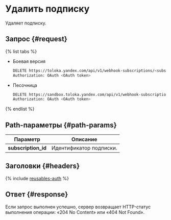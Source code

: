 # Удалить подписку

Удаляет подписку.

## Запрос {#request}

{% list tabs %}

- Боевая версия

  ```bash
  DELETE https://toloka.yandex.com/api/v1/webhook-subscriptions/<subscription_id>
  Authorization: OAuth <OAuth token>
  ```

- Песочница

  ```bash
  DELETE https://sandbox.toloka.yandex.com/api/v1/webhook-subscriptions/<subscription_id>
  Authorization: OAuth <OAuth token>
  ```
{% endlist %}

## Path-параметры {#path-params}

Параметр | Описание
----- | -----
**subscription_id** | Идентификатор подписки.


## Заголовки {#headers}

{% include [reusables-auth](../_includes/reusables/id-reusables/auth.md) %}


## Ответ {#response}

Если запрос выполнен успешно, сервер возвращает HTTP-статус выполнения операции: «204 No Content» или «404 Not Found».
